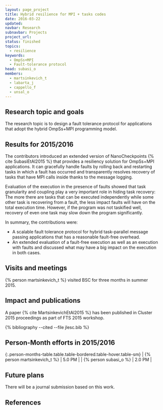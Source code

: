 ```yaml
---
layout: page_project
title: Hybrid resilience for MPI + tasks codes
date: 2016-03-22
updated:
navbar: Research
subnavbar: Projects
project_url:
status: finished
topics: 
  - resilience
keywords: 
  - OmpSs+MPI
  - Fault-tolerance protocol
head: subasi_o
members: 
  - martsinkevich_t
  - labarta_j
  - cappello_f
  - unsal_o
---
```


## Research topic and goals

The research topic is to design a fault tolerance protocol for applications that adopt the hybrid OmpSs+MPI programming model.

## Results for 2015/2016

The contributors introduced an extended version of NanoCheckpoints {% cite SubasiEtAl2015 %} that provides a resiliency solution for
OmpSs+MPI applications. 
It can gracefully handle faults by rolling back and restarting tasks in which a fault has occurred and transparently resolves recovery of tasks that have MPI calls inside thanks to the message logging.

Evaluation of the execution in the presence of faults showed that task granularity and coupling play a very important role in hiding task recovery: The more there are tasks that can be executed independently while some other task is recovering from a fault, the less impact faults will have on the total execution time. 
However, if the program was not taskified well, recovery of even one task may slow down the program significantly.

In summary, the contributions were: 

* A scalable fault tolerance protocol for hybrid task-parallel message passing applications that has a reasonable fault-free overhead.
* An extended evaluation of a fault-free execution as well as an execution with faults and discussed what may have a big impact on the execution in both cases.

## Visits and meetings

{% person martsinkevich_t %} visited BSC for three months in summer 2015.

## Impact and publications

A paper {% cite MartsinkevichEtAl2015 %} has been published in Cluster 2015 proceedings as part of FTS 2015 workshop.

{% bibliography --cited --file jlesc.bib %}


## Person-Month efforts in 2015/2016

{:.person-months-table.table.table-bordered.table-hover.table-sm}
| {% person martsinkevich_t %} | 5.0 PM |
| {% person subasi_o %} | 2.0 PM |

## Future plans

There will be a journal submission based on this work.

## References
